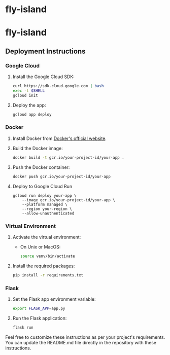 # fly-island

# fly-island

## Deployment Instructions

### Google Cloud

1. Install the Google Cloud SDK:
    ```sh
    curl https://sdk.cloud.google.com | bash
    exec -l $SHELL
    gcloud init
    ```

2. Deploy the app:
    ```sh
    gcloud app deploy
    ```

### Docker

1. Install Docker from [Docker's official website](https://docs.docker.com/get-docker/).

2. Build the Docker image:
    ```sh
    docker build -t gcr.io/your-project-id/your-app .
    ```

3. Push the Docker container:
    ```sh
    docker push gcr.io/your-project-id/your-app
    ```

4. Deploy to Google Cloud Run
    ```
    gcloud run deploy your-app \
        --image gcr.io/your-project-id/your-app \
        --platform managed \
        --region your-region \
        --allow-unauthenticated
    ```
    
### Virtual Environment

1. Activate the virtual environment:
    - On Unix or MacOS:
        ```sh
        source venv/bin/activate
        ```

2. Install the required packages:
    ```sh
    pip install -r requirements.txt
    ```

### Flask

1. Set the Flask app environment variable:
    ```sh
    export FLASK_APP=app.py
    ```

2. Run the Flask application:
    ```sh
    flask run
    ```

Feel free to customize these instructions as per your project's requirements. You can update the README.md file directly in the repository with these instructions.
